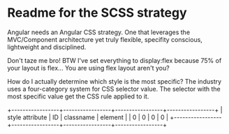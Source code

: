 # Readme for the SCSS strategy

Angular needs an Angular CSS strategy.
One that leverages the MVC/Component architecture yet truly flexible, specifity conscious, lightweight and disciplined.

Don't taze me bro! 
BTW I've set everything to display:flex because 75% of your layout is flex... You are using flex layout aren't you?

How do I actually determine which style is the most specific?
The industry uses a four-category system for CSS selector value. The selector with the most specific value get the CSS rule applied to it.

+-----------------+-----------------+-----------------+-----------------+
| style attribute |        ID       |    classname    |     element     |
|        0        |        0        |        0        |        0        |
+-----------------+-----------------+-----------------+-----------------+



